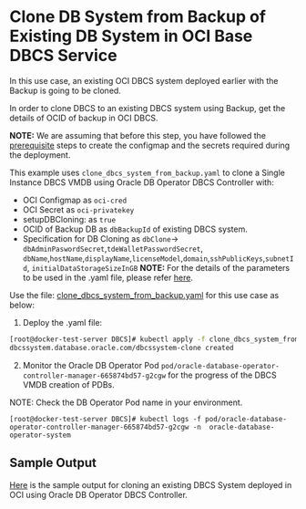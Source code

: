 # Clone DB System from Backup of Existing DB System in OCI Base DBCS Service

In this use case, an existing OCI DBCS system deployed earlier with the Backup is going to be cloned.

In order to clone DBCS to an existing DBCS system using Backup, get the details of OCID of backup in OCI DBCS. 

**NOTE:** We are assuming that before this step, you have followed the [prerequisite](./../README.md#prerequisites-to-deploy-a-dbcs-system-using-oracle-db-operator-dbcs-controller) steps to create the configmap and the secrets required during the deployment.

This example uses `clone_dbcs_system_from_backup.yaml` to clone a Single Instance DBCS VMDB using Oracle DB Operator DBCS Controller with:

- OCI Configmap as `oci-cred`  
- OCI Secret as `oci-privatekey`
- setupDBCloning: as `true` 
- OCID of Backup DB as `dbBackupId` of existing DBCS system.
- Specification for DB Cloning as `dbClone`-> `dbAdminPaswordSecret`,`tdeWalletPasswordSecret`, `dbName`,`hostName`,`displayName`,`licenseModel`,`domain`,`sshPublicKeys`,`subnetId`, `initialDataStorageSizeInGB`
**NOTE:** For the details of the parameters to be used in the .yaml file, please refer [here](./dbcs_controller_parameters.md).

Use the file: [clone_dbcs_system_from_backup.yaml](./clone_dbcs_system_from_backup.yaml) for this use case as below:

1. Deploy the .yaml file:  
```sh
[root@docker-test-server DBCS]# kubectl apply -f clone_dbcs_system_from_backup.yaml
dbcssystem.database.oracle.com/dbcssystem-clone created
```

2. Monitor the Oracle DB Operator Pod `pod/oracle-database-operator-controller-manager-665874bd57-g2cgw` for the progress of the DBCS VMDB creation of PDBs. 

NOTE: Check the DB Operator Pod name in your environment.

```
[root@docker-test-server DBCS]# kubectl logs -f pod/oracle-database-operator-controller-manager-665874bd57-g2cgw -n  oracle-database-operator-system
```

## Sample Output

[Here](./clone_dbcs_system_from_backup_sample_output.log) is the sample output for cloning an existing DBCS System deployed in OCI using Oracle DB Operator DBCS Controller.

